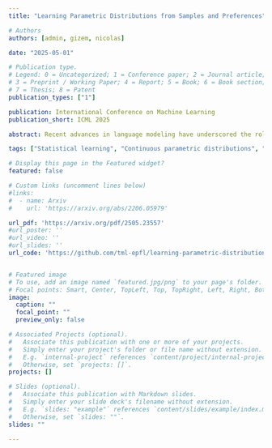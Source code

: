 ```yaml
---
title: "Learning Parametric Distributions from Samples and Preferences"

# Authors
authors: [admin, gizem, nicolas]

date: "2025-05-01"

# Publication type.
# Legend: 0 = Uncategorized; 1 = Conference paper; 2 = Journal article;
# 3 = Preprint / Working Paper; 4 = Report; 5 = Book; 6 = Book section;
# 7 = Thesis; 8 = Patent
publication_types: ["1"]

publication: International Conference on Machine Learning 
publication_short: ICML 2025

abstract: Recent advances in language modeling have underscored the role of preference feedback in enhancing model performance. This paper investigates the conditions under which preference feedback improves parameter estimation in classes of continuous parametric distributions. In our framework, the learner observes pairs of samples from an unknown distribution along with their relative preferences depending on the same unknown parameter. We show that preference-based M-estimators achieve a better asymptotic variance than sample-only M-estimators, further improved by deterministic preferences. Leveraging the hard constraints revealed by deterministic preferences, we propose an estimator achieving an estimation error scaling of $O(1/n)$ --- a significant improvement over the $\Theta(1/\sqrt{n})$ rate attainable with samples alone. Next, we establish a lower bound that matches this accelerated rate; up to dimension and problem-dependent constants. While the assumptions underpinning our analysis are restrictive, they are satisfied by notable cases such as Gaussian or Laplace distributions for preferences based on the log-probability reward.

tags: ["Statistical learning", "Continuous parametric distributions", "Preference feedback", "Estimation error rate"]

# Display this page in the Featured widget?
featured: false

# Custom links (uncomment lines below)
#links:
#  - name: Arxiv
#    url: 'https://arxiv.org/abs/2206.05979'

url_pdf: 'https://arxiv.org/pdf/2505.23557'
#url_poster: ''
#url_video: ''
#url_slides: ''
url_code: 'https://github.com/tml-epfl/learning-parametric-distributions-from-samples-and-preferences'


# Featured image
# To use, add an image named `featured.jpg/png` to your page's folder. 
# Focal points: Smart, Center, TopLeft, Top, TopRight, Left, Right, BottomLeft, Bottom, BottomRight.
image:
  caption: ""
  focal_point: ""
  preview_only: false

# Associated Projects (optional).
#   Associate this publication with one or more of your projects.
#   Simply enter your project's folder or file name without extension.
#   E.g. `internal-project` references `content/project/internal-project/index.md`.
#   Otherwise, set `projects: []`.
projects: []

# Slides (optional).
#   Associate this publication with Markdown slides.
#   Simply enter your slide deck's filename without extension.
#   E.g. `slides: "example"` references `content/slides/example/index.md`.
#   Otherwise, set `slides: ""`.
slides: ""

---
```

